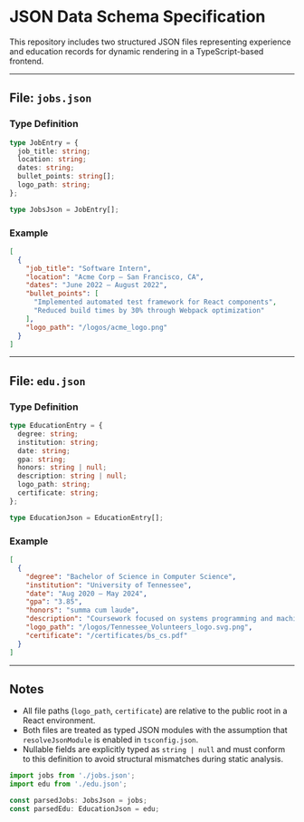 # JSON Data Schema Specification

This repository includes two structured JSON files representing experience and education records for dynamic rendering in a TypeScript-based frontend.

---

## File: `jobs.json`

### Type Definition

```ts
type JobEntry = {
  job_title: string;
  location: string;
  dates: string;
  bullet_points: string[];
  logo_path: string;
};

type JobsJson = JobEntry[];
```

### Example

```json
[
  {
    "job_title": "Software Intern",
    "location": "Acme Corp – San Francisco, CA",
    "dates": "June 2022 – August 2022",
    "bullet_points": [
      "Implemented automated test framework for React components",
      "Reduced build times by 30% through Webpack optimization"
    ],
    "logo_path": "/logos/acme_logo.png"
  }
]
```

---

## File: `edu.json`

### Type Definition

```ts
type EducationEntry = {
  degree: string;
  institution: string;
  date: string;
  gpa: string;
  honors: string | null;
  description: string | null;
  logo_path: string;
  certificate: string;
};

type EducationJson = EducationEntry[];
```

### Example

```json
[
  {
    "degree": "Bachelor of Science in Computer Science",
    "institution": "University of Tennessee",
    "date": "Aug 2020 – May 2024",
    "gpa": "3.85",
    "honors": "summa cum laude",
    "description": "Coursework focused on systems programming and machine learning.",
    "logo_path": "/logos/Tennessee_Volunteers_logo.svg.png",
    "certificate": "/certificates/bs_cs.pdf"
  }
]
```

---

## Notes

- All file paths (`logo_path`, `certificate`) are relative to the public root in a React environment.
- Both files are treated as typed JSON modules with the assumption that `resolveJsonModule` is enabled in `tsconfig.json`.
- Nullable fields are explicitly typed as `string | null` and must conform to this definition to avoid structural mismatches during static analysis.

```ts
import jobs from './jobs.json';
import edu from './edu.json';

const parsedJobs: JobsJson = jobs;
const parsedEdu: EducationJson = edu;
```
